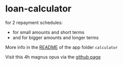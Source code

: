 # loan-calculator
for 2 repayment schedules:
 * for small amounts and short terms 
 * and for bigger amounts and longer terms


More info in the [README](./calculator/README.md) of the app folder `calculator`

Visit this 4h magnus opus via the [github page](https://haqadosch.github.io/loan-calculator/)